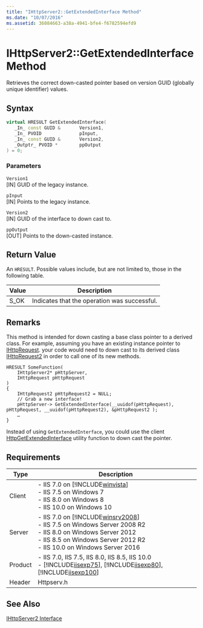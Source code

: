 ```yaml
---
title: "IHttpServer2::GetExtendedInterface Method"
ms.date: "10/07/2016"
ms.assetid: 36084663-a38a-4941-bfe4-f6782594efd9
---
```

# IHttpServer2::GetExtendedInterface Method
Retrieves the correct down-casted pointer based on version GUID (globally unique identifier) values.  
  
## Syntax  
  
```cpp  
virtual HRESULT GetExtendedInterface(  
   _In_ const GUID &       Version1,  
   _In_ PVOID              pInput,  
   _In_ const GUID &       Version2,  
   _Outptr_ PVOID *        ppOutput  
) = 0;  
```  
  
### Parameters  
 `Version1`  
 [IN] GUID of the legacy instance.  
  
 `pInput`  
 [IN] Points to the legacy instance.  
  
 `Version2`  
 [IN] GUID of the interface to down cast to.  
  
 `ppOutput`  
 [OUT] Points to the down-casted instance.  
  
## Return Value  
 An `HRESULT`. Possible values include, but are not limited to, those in the following table.  
  
|Value|Description|  
|-----------|-----------------|  
|S_OK|Indicates that the operation was successful.|  
  
## Remarks  
 This method is intended for down casting a base class pointer to a derived class. For example, assuming you have an existing instance pointer to [IHttpRequest](../../web-development-reference\native-code-api-reference/ihttprequest-interface.md). your code would need to down cast to its derived class [IHttpRequest2](../../web-development-reference\native-code-api-reference/ihttprequest2-interface.md) in order to call one of its new methods.  
  
```  
HRESULT SomeFunction(   
    IHttpServer2* pHttpServer,  
    IHttpRequest pHttpRequest   
)  
{  
    IHttpRequest2 pHttpRequest2 = NULL;  
    // Grab a new interface!  
    pHttpServer-> GetExtendedInterface(__uuidof(pHttpRequest), pHttpRequest, __uuidof(pHttpRequest2), &pHttpRequest2 );  
    …  
}  
```  
  
 Instead of using `GetExtendedInterface`, you could use the client [HttpGetExtendedInterface](../../web-development-reference\native-code-api-reference/httpgetextendedinterface-function.md) utility function to down cast the pointer.  
  
## Requirements  
  
|Type|Description|  
|----------|-----------------|  
|Client|-   IIS 7.0 on [!INCLUDE[winvista](../../wmi-provider/includes/winvista-md.md)]<br />-   IIS 7.5 on Windows 7<br />-   IIS 8.0 on Windows 8<br />-   IIS 10.0 on Windows 10|  
|Server|-   IIS 7.0 on [!INCLUDE[winsrv2008](../../wmi-provider/includes/winsrv2008-md.md)]<br />-   IIS 7.5 on Windows Server 2008 R2<br />-   IIS 8.0 on Windows Server 2012<br />-   IIS 8.5 on Windows Server 2012 R2<br />-   IIS 10.0 on Windows Server 2016|  
|Product|-   IIS 7.0, IIS 7.5, IIS 8.0, IIS 8.5, IIS 10.0<br />-   [!INCLUDE[iisexp75](../../web-development-reference/native-code-api-reference/includes/iisexp75-md.md)], [!INCLUDE[iisexp80](../../web-development-reference/native-code-api-reference/includes/iisexp80-md.md)], [!INCLUDE[iisexp100](../../web-development-reference/native-code-api-reference/includes/iisexp100-md.md)]|  
|Header|Httpserv.h|  
  
## See Also  
 [IHttpServer2 Interface](../../web-development-reference\native-code-api-reference/ihttpserver2-interface.md)